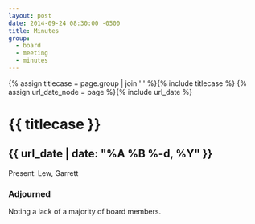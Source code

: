 ```yaml
---
layout: post
date: 2014-09-24 08:30:00 -0500
title: Minutes
group:
  - board
  - meeting
  - minutes
---
```


{% assign titlecase = page.group | join ' ' %}{% include titlecase %}
{% assign url_date_node = page %}{% include url_date %}
# {{ titlecase }}
## {{ url_date | date: "%A %B %-d, %Y" }}

Present: Lew, Garrett

### Adjourned

Noting a lack of a majority of board members.
